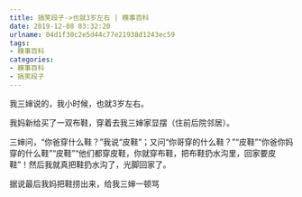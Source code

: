 ```yaml
---
title: 搞笑段子->也就3岁左右 | 糗事百科
date: 2019-12-08 03:32:20
urlname: 04d1f30c2e5d44c77e21938d1243ec59
tags: 
- 糗事百科
categories:
- 糗事百科
- 搞笑段子
---
```

我三婶说的，我小时候，也就3岁左右。

我妈新给买了一双布鞋，穿着去我三婶家显摆（住前后院邻居）。

三婶问，“你爸穿什么鞋？”我说“皮鞋”；又问“你哥穿的什么鞋？”“皮鞋”“你爸你妈穿的什么鞋”“皮鞋”“他们都穿皮鞋，你就穿布鞋，把布鞋扔水沟里，回家要皮鞋”！然后我就真把鞋扔水沟了，光脚回家了。

据说最后我妈把鞋捞出来，给我三婶一顿骂


